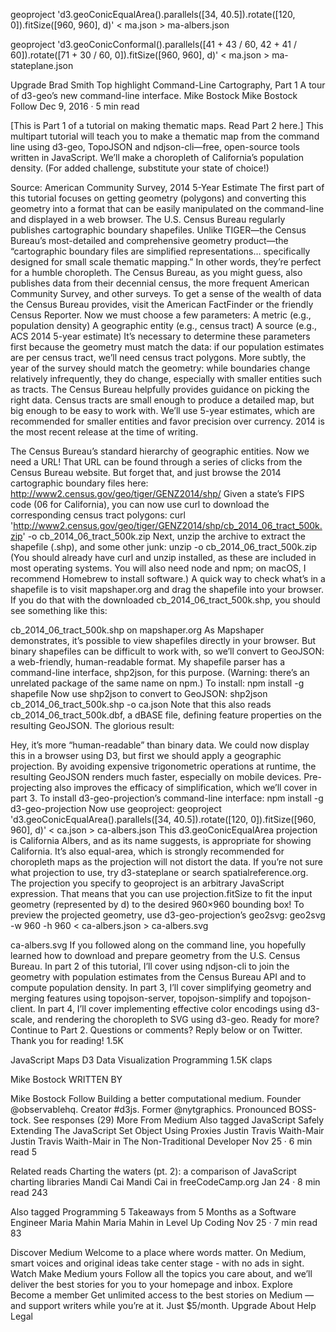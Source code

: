 geoproject 'd3.geoConicEqualArea().parallels([34, 40.5]).rotate([120, 0]).fitSize([960, 960], d)' < ma.json > ma-albers.json

geoproject 'd3.geoConicConformal().parallels([41 + 43 / 60, 42 + 41 / 60]).rotate([71 + 30 / 60, 0]).fitSize([960, 960], d)' < ma.json > ma-stateplane.json



Upgrade
Brad Smith
Top highlight
Command-Line Cartography, Part 1
A tour of d3-geo’s new command-line interface.
Mike Bostock
Mike Bostock
Follow
Dec 9, 2016 · 5 min read

[This is Part 1 of a tutorial on making thematic maps. Read Part 2 here.]
This multipart tutorial will teach you to make a thematic map from the command line using d3-geo, TopoJSON and ndjson-cli—free, open-source tools written in JavaScript. We’ll make a choropleth of California’s population density. (For added challenge, substitute your state of choice!)


Source: American Community Survey, 2014 5-Year Estimate
The first part of this tutorial focuses on getting geometry (polygons) and converting this geometry into a format that can be easily manipulated on the command-line and displayed in a web browser.
The U.S. Census Bureau regularly publishes cartographic boundary shapefiles. Unlike TIGER—the Census Bureau’s most-detailed and comprehensive geometry product—the “cartographic boundary files are simplified representations… specifically designed for small scale thematic mapping.” In other words, they’re perfect for a humble choropleth.
The Census Bureau, as you might guess, also publishes data from their decennial census, the more frequent American Community Survey, and other surveys. To get a sense of the wealth of data the Census Bureau provides, visit the American FactFinder or the friendly Census Reporter. Now we must choose a few parameters:
A metric (e.g., population density)
A geographic entity (e.g., census tract)
A source (e.g., ACS 2014 5-year estimate)
It’s necessary to determine these parameters first because the geometry must match the data: if our population estimates are per census tract, we’ll need census tract polygons. More subtly, the year of the survey should match the geometry: while boundaries change relatively infrequently, they do change, especially with smaller entities such as tracts.
The Census Bureau helpfully provides guidance on picking the right data. Census tracts are small enough to produce a detailed map, but big enough to be easy to work with. We’ll use 5-year estimates, which are recommended for smaller entities and favor precision over currency. 2014 is the most recent release at the time of writing.

The Census Bureau’s standard hierarchy of geographic entities.
Now we need a URL! That URL can be found through a series of clicks from the Census Bureau website. But forget that, and just browse the 2014 cartographic boundary files here:
http://www2.census.gov/geo/tiger/GENZ2014/shp/
Given a state’s FIPS code (06 for California), you can now use curl to download the corresponding census tract polygons:
curl 'http://www2.census.gov/geo/tiger/GENZ2014/shp/cb_2014_06_tract_500k.zip' -o cb_2014_06_tract_500k.zip
Next, unzip the archive to extract the shapefile (.shp), and some other junk:
unzip -o cb_2014_06_tract_500k.zip
(You should already have curl and unzip installed, as these are included in most operating systems. You will also need node and npm; on macOS, I recommend Homebrew to install software.)
A quick way to check what’s in a shapefile is to visit mapshaper.org and drag the shapefile into your browser. If you do that with the downloaded cb_2014_06_tract_500k.shp, you should see something like this:

cb_2014_06_tract_500k.shp on mapshaper.org
As Mapshaper demonstrates, it’s possible to view shapefiles directly in your browser. But binary shapefiles can be difficult to work with, so we’ll convert to GeoJSON: a web-friendly, human-readable format. My shapefile parser has a command-line interface, shp2json, for this purpose. (Warning: there’s an unrelated package of the same name on npm.) To install:
npm install -g shapefile
Now use shp2json to convert to GeoJSON:
shp2json cb_2014_06_tract_500k.shp -o ca.json
Note that this also reads cb_2014_06_tract_500k.dbf, a dBASE file, defining feature properties on the resulting GeoJSON. The glorious result:

Hey, it’s more “human-readable” than binary data.
We could now display this in a browser using D3, but first we should apply a geographic projection. By avoiding expensive trigonometric operations at runtime, the resulting GeoJSON renders much faster, especially on mobile devices. Pre-projecting also improves the efficacy of simplification, which we’ll cover in part 3. To install d3-geo-projection’s command-line interface:
npm install -g d3-geo-projection
Now use geoproject:
geoproject 'd3.geoConicEqualArea().parallels([34, 40.5]).rotate([120, 0]).fitSize([960, 960], d)' < ca.json > ca-albers.json
This d3.geoConicEqualArea projection is California Albers, and as its name suggests, is appropriate for showing California. It’s also equal-area, which is strongly recommended for choropleth maps as the projection will not distort the data. If you’re not sure what projection to use, try d3-stateplane or search spatialreference.org.
The projection you specify to geoproject is an arbitrary JavaScript expression. That means that you can use projection.fitSize to fit the input geometry (represented by d) to the desired 960×960 bounding box!
To preview the projected geometry, use d3-geo-projection’s geo2svg:
geo2svg -w 960 -h 960 < ca-albers.json > ca-albers.svg

ca-albers.svg
If you followed along on the command line, you hopefully learned how to download and prepare geometry from the U.S. Census Bureau.
In part 2 of this tutorial, I’ll cover using ndjson-cli to join the geometry with population estimates from the Census Bureau API and to compute population density.
In part 3, I’ll cover simplifying geometry and merging features using topojson-server, topojson-simplify and topojson-client.
In part 4, I’ll cover implementing effective color encodings using d3-scale, and rendering the choropleth to SVG using d3-geo.
Ready for more? Continue to Part 2.
Questions or comments? Reply below or on Twitter. Thank you for reading!
1.5K

JavaScript
Maps
D3
Data Visualization
Programming
1.5K claps


Mike Bostock
WRITTEN BY

Mike Bostock
Follow
Building a better computational medium. Founder @observablehq. Creator #d3js. Former @nytgraphics. Pronounced BOSS-tock.
See responses (29)
More From Medium
Also tagged JavaScript
Safely Extending The JavaScript Set Object Using Proxies
Justin Travis Waith-Mair
Justin Travis Waith-Mair in The Non-Traditional Developer
Nov 25 · 6 min read
5

Related reads
Charting the waters (pt. 2): a comparison of JavaScript charting libraries
Mandi Cai
Mandi Cai in freeCodeCamp.org
Jan 24 · 8 min read
243

Also tagged Programming
5 Takeaways from 5 Months as a Software Engineer
Maria Mahin
Maria Mahin in Level Up Coding
Nov 25 · 7 min read
83

Discover Medium
Welcome to a place where words matter. On Medium, smart voices and original ideas take center stage - with no ads in sight. Watch
Make Medium yours
Follow all the topics you care about, and we’ll deliver the best stories for you to your homepage and inbox. Explore
Become a member
Get unlimited access to the best stories on Medium — and support writers while you’re at it. Just $5/month. Upgrade
About
Help
Legal
